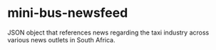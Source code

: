 # mini-bus-newsfeed
JSON object that references news regarding the taxi industry across various news outlets in South Africa.
